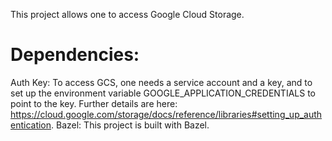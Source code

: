This project allows one to access Google Cloud Storage.  

# Dependencies:
Auth Key: To access GCS, one needs a service account and a key, and to set up the environment variable GOOGLE_APPLICATION_CREDENTIALS to point to the key.  Further details are here: https://cloud.google.com/storage/docs/reference/libraries#setting_up_authentication.
Bazel: This project is built with Bazel.
